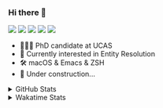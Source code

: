### Hi there 👋

[![](https://img.shields.io/badge/-Email-325180?logo=maildotru&logoColor=white&style=flat-square)](mailto:wang@tianshu.me)
[![](https://img.shields.io/badge/-GitHub-black?logo=GitHub&style=flat-square)](https://github.com/tshu-w)
[![](https://img.shields.io/badge/-Telegram-26a5e4?labelColor=fafafa&logo=telegram&style=flat-square)](https://t.me/tshu_w) 
[![](https://img.shields.io/badge/-Twitter-1da1f2?logo=Twitter&logoColor=white&style=flat-square)](https://twitter.com/tshu_w)
[![](https://komarev.com/ghpvc/?username=tshu-w&color=blueviolet&style=flat-square)]()



- 🧑🏻‍🎓 PhD candidate at UCAS
- 🔭 Currently interested in Entity Resolution
- 🛠 macOS & Emacs & ZSH
- 🚧 Under construction...

<details>

<summary>GitHub Stats</summary>

![Tianshu's GitHub stats](https://github-readme-stats.vercel.app/api?username=tshu-w&show_icons=true&theme=buefy&count_private=true)
  
</details>


<details>
  <summary>Wakatime Stats</summary>

  Currently, files accessed by tramp cannot be tracked by wakatime, see https://github.com/wakatime/wakatime-mode/issues/27
  <br>
  
<!--START_SECTION:waka-->
**I'm an Early 🐤** 

```text
🌞 Morning    57 commits     █████░░░░░░░░░░░░░░░░░░░░   21.27% 
🌆 Daytime    143 commits    █████████████░░░░░░░░░░░░   53.36% 
🌃 Evening    62 commits     █████░░░░░░░░░░░░░░░░░░░░   23.13% 
🌙 Night      6 commits      ░░░░░░░░░░░░░░░░░░░░░░░░░   2.24%

```
📅 **I'm Most Productive on Monday** 

```text
Monday       62 commits     █████░░░░░░░░░░░░░░░░░░░░   23.13% 
Tuesday      43 commits     ████░░░░░░░░░░░░░░░░░░░░░   16.04% 
Wednesday    19 commits     █░░░░░░░░░░░░░░░░░░░░░░░░   7.09% 
Thursday     23 commits     ██░░░░░░░░░░░░░░░░░░░░░░░   8.58% 
Friday       31 commits     ███░░░░░░░░░░░░░░░░░░░░░░   11.57% 
Saturday     46 commits     ████░░░░░░░░░░░░░░░░░░░░░   17.16% 
Sunday       44 commits     ████░░░░░░░░░░░░░░░░░░░░░   16.42%

```


📊 **This Week I Spent My Time On** 

```text
💬 Programming Languages: 
sh                       30 hrs 20 mins      ████████████████████░░░░░   81.95% 
Org                      3 hrs 4 mins        ██░░░░░░░░░░░░░░░░░░░░░░░   8.3% 
Emacs Lisp               2 hrs 56 mins       ██░░░░░░░░░░░░░░░░░░░░░░░   7.96% 
Other                    26 mins             ░░░░░░░░░░░░░░░░░░░░░░░░░   1.17% 
Bash                     10 mins             ░░░░░░░░░░░░░░░░░░░░░░░░░   0.49%

🔥 Editors: 
Zsh                      30 hrs 20 mins      ████████████████████░░░░░   81.95% 
Emacs                    6 hrs 41 mins       ████░░░░░░░░░░░░░░░░░░░░░   18.05%

🐱‍💻 Projects: 
deep-learning-project-tem14 hrs 25 mins      █████████░░░░░░░░░░░░░░░░   38.95% 
Terminal                 10 hrs 2 mins       ██████░░░░░░░░░░░░░░░░░░░   27.11% 
Unknown Project          3 hrs 16 mins       ██░░░░░░░░░░░░░░░░░░░░░░░   8.85% 
emacs                    2 hrs 44 mins       █░░░░░░░░░░░░░░░░░░░░░░░░   7.4% 
universal-blocker        2 hrs 36 mins       █░░░░░░░░░░░░░░░░░░░░░░░░   7.06%

💻 Operating System: 
Linux                    25 hrs 57 mins      █████████████████░░░░░░░░   70.1% 
Mac                      11 hrs 4 mins       ███████░░░░░░░░░░░░░░░░░░   29.9%

```

**I Mostly Code in Python** 

```text
Python                   7 repos             █████████░░░░░░░░░░░░░░░░   36.84% 
HTML                     2 repos             ██░░░░░░░░░░░░░░░░░░░░░░░   10.53% 
Emacs Lisp               2 repos             ██░░░░░░░░░░░░░░░░░░░░░░░   10.53% 
JavaScript               2 repos             ██░░░░░░░░░░░░░░░░░░░░░░░   10.53% 
TeX                      2 repos             ██░░░░░░░░░░░░░░░░░░░░░░░   10.53%

```



 Last Updated on 07/12/2021
<!--END_SECTION:waka-->
</details>
